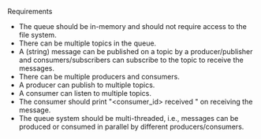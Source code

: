 Requirements
- The queue should be in-memory and should not require access to the file system.
- There can be multiple topics in the queue.
- A (string) message can be published on a topic by a producer/publisher and consumers/subscribers can subscribe to the topic to receive the messages.
- There can be multiple producers and consumers.
- A producer can publish to multiple topics.
- A consumer can listen to multiple topics.
- The consumer should print "<consumer_id> received <message>" on receiving the message.
- The queue system should be multi-threaded, i.e., messages can be produced or consumed in parallel by different producers/consumers.